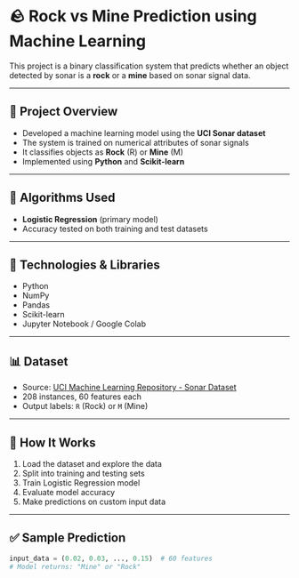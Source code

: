 # 🪨 Rock vs Mine Prediction using Machine Learning

This project is a binary classification system that predicts whether an object detected by sonar is a **rock** or a **mine** based on sonar signal data.

---

## 📌 Project Overview

- Developed a machine learning model using the **UCI Sonar dataset**
- The system is trained on numerical attributes of sonar signals
- It classifies objects as **Rock** (R) or **Mine** (M)
- Implemented using **Python** and **Scikit-learn**

---

## 🧠 Algorithms Used

- **Logistic Regression** (primary model)
- Accuracy tested on both training and test datasets

---

## 🔧 Technologies & Libraries

- Python
- NumPy
- Pandas
- Scikit-learn
- Jupyter Notebook / Google Colab

---

## 📊 Dataset

- Source: [UCI Machine Learning Repository - Sonar Dataset](https://archive.ics.uci.edu/ml/datasets/connectionist+bench+(sonar,+mines+vs.+rocks))
- 208 instances, 60 features each
- Output labels: `R` (Rock) or `M` (Mine)

---

## 🧪 How It Works

1. Load the dataset and explore the data
2. Split into training and testing sets
3. Train Logistic Regression model
4. Evaluate model accuracy
5. Make predictions on custom input data

---

## ✅ Sample Prediction

```python
input_data = (0.02, 0.03, ..., 0.15)  # 60 features
# Model returns: "Mine" or "Rock"
